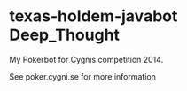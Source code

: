 texas-holdem-javabot Deep_Thought
====================


My Pokerbot for Cygnis competition 2014.

See poker.cygni.se for more information
